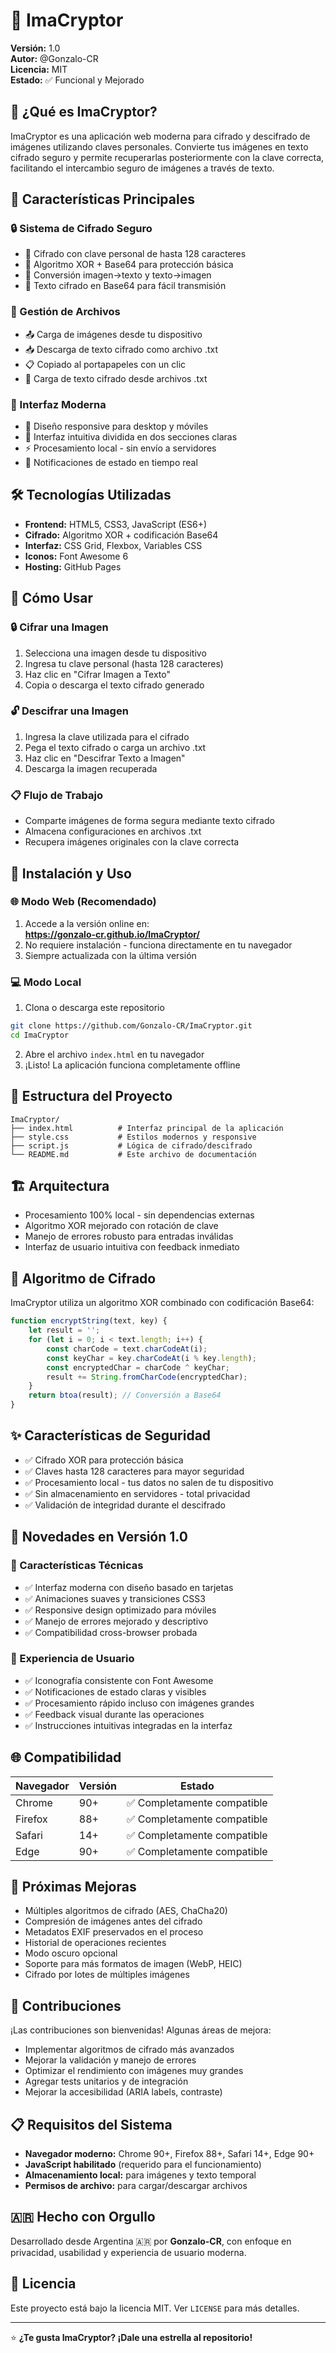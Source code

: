 # 🔐 ImaCryptor

**Versión:** 1.0  
**Autor:** @Gonzalo-CR  
**Licencia:** MIT  
**Estado:** ✅ Funcional y Mejorado

## 🌟 ¿Qué es ImaCryptor?

ImaCryptor es una aplicación web moderna para cifrado y descifrado de imágenes utilizando claves personales. Convierte tus imágenes en texto cifrado seguro y permite recuperarlas posteriormente con la clave correcta, facilitando el intercambio seguro de imágenes a través de texto.

## 🚀 Características Principales

### 🔒 Sistema de Cifrado Seguro
- 🔑 Cifrado con clave personal de hasta 128 caracteres
- 🔄 Algoritmo XOR + Base64 para protección básica
- 📸 Conversión imagen→texto y texto→imagen
- 💾 Texto cifrado en Base64 para fácil transmisión

### 📁 Gestión de Archivos
- 📤 Carga de imágenes desde tu dispositivo
- 📥 Descarga de texto cifrado como archivo .txt
- 📋 Copiado al portapapeles con un clic
- 📄 Carga de texto cifrado desde archivos .txt

### 🎨 Interfaz Moderna
- 📱 Diseño responsive para desktop y móviles
- 🎯 Interfaz intuitiva dividida en dos secciones claras
- ⚡ Procesamiento local - sin envío a servidores
- 🔔 Notificaciones de estado en tiempo real

## 🛠️ Tecnologías Utilizadas
- **Frontend:** HTML5, CSS3, JavaScript (ES6+)
- **Cifrado:** Algoritmo XOR + codificación Base64
- **Interfaz:** CSS Grid, Flexbox, Variables CSS
- **Iconos:** Font Awesome 6
- **Hosting:** GitHub Pages

## 📱 Cómo Usar

### 🔒 Cifrar una Imagen
1. Selecciona una imagen desde tu dispositivo
2. Ingresa tu clave personal (hasta 128 caracteres)
3. Haz clic en "Cifrar Imagen a Texto"
4. Copia o descarga el texto cifrado generado

### 🔓 Descifrar una Imagen
1. Ingresa la clave utilizada para el cifrado
2. Pega el texto cifrado o carga un archivo .txt
3. Haz clic en "Descifrar Texto a Imagen"
4. Descarga la imagen recuperada

### 📋 Flujo de Trabajo
- Comparte imágenes de forma segura mediante texto cifrado
- Almacena configuraciones en archivos .txt
- Recupera imágenes originales con la clave correcta

## 🚀 Instalación y Uso

### 🌐 Modo Web (Recomendado)
1. Accede a la versión online en:  
   **https://gonzalo-cr.github.io/ImaCryptor/**
2. No requiere instalación - funciona directamente en tu navegador
3. Siempre actualizada con la última versión

### 💻 Modo Local
1. Clona o descarga este repositorio
```bash
git clone https://github.com/Gonzalo-CR/ImaCryptor.git
cd ImaCryptor
```
2. Abre el archivo `index.html` en tu navegador
3. ¡Listo! La aplicación funciona completamente offline

## 📂 Estructura del Proyecto
```
ImaCryptor/
├── index.html          # Interfaz principal de la aplicación
├── style.css           # Estilos modernos y responsive
├── script.js           # Lógica de cifrado/descifrado
└── README.md           # Este archivo de documentación
```

## 🏗️ Arquitectura
- Procesamiento 100% local - sin dependencias externas
- Algoritmo XOR mejorado con rotación de clave
- Manejo de errores robusto para entradas inválidas
- Interfaz de usuario intuitiva con feedback inmediato

## 🔐 Algoritmo de Cifrado

ImaCryptor utiliza un algoritmo XOR combinado con codificación Base64:

```javascript
function encryptString(text, key) {
    let result = '';
    for (let i = 0; i < text.length; i++) {
        const charCode = text.charCodeAt(i);
        const keyChar = key.charCodeAt(i % key.length);
        const encryptedChar = charCode ^ keyChar;
        result += String.fromCharCode(encryptedChar);
    }
    return btoa(result); // Conversión a Base64
}
```

## ✨ Características de Seguridad
- ✅ Cifrado XOR para protección básica
- ✅ Claves hasta 128 caracteres para mayor seguridad
- ✅ Procesamiento local - tus datos no salen de tu dispositivo
- ✅ Sin almacenamiento en servidores - total privacidad
- ✅ Validación de integridad durante el descifrado

## 🎨 Novedades en Versión 1.0

### 🔧 Características Técnicas
- ✅ Interfaz moderna con diseño basado en tarjetas
- ✅ Animaciones suaves y transiciones CSS3
- ✅ Responsive design optimizado para móviles
- ✅ Manejo de errores mejorado y descriptivo
- ✅ Compatibilidad cross-browser probada

### 📱 Experiencia de Usuario
- ✅ Iconografía consistente con Font Awesome
- ✅ Notificaciones de estado claras y visibles
- ✅ Procesamiento rápido incluso con imágenes grandes
- ✅ Feedback visual durante las operaciones
- ✅ Instrucciones intuitivas integradas en la interfaz

## 🌐 Compatibilidad

| Navegador | Versión | Estado |
|-----------|---------|--------|
| Chrome    | 90+     | ✅ Completamente compatible |
| Firefox   | 88+     | ✅ Completamente compatible |
| Safari    | 14+     | ✅ Completamente compatible |
| Edge      | 90+     | ✅ Completamente compatible |

## 🚧 Próximas Mejoras
- Múltiples algoritmos de cifrado (AES, ChaCha20)
- Compresión de imágenes antes del cifrado
- Metadatos EXIF preservados en el proceso
- Historial de operaciones recientes
- Modo oscuro opcional
- Soporte para más formatos de imagen (WebP, HEIC)
- Cifrado por lotes de múltiples imágenes

## 🤝 Contribuciones

¡Las contribuciones son bienvenidas! Algunas áreas de mejora:
- Implementar algoritmos de cifrado más avanzados
- Mejorar la validación y manejo de errores
- Optimizar el rendimiento con imágenes muy grandes
- Agregar tests unitarios y de integración
- Mejorar la accesibilidad (ARIA labels, contraste)

## 📋 Requisitos del Sistema
- **Navegador moderno:** Chrome 90+, Firefox 88+, Safari 14+, Edge 90+
- **JavaScript habilitado** (requerido para el funcionamiento)
- **Almacenamiento local:** para imágenes y texto temporal
- **Permisos de archivo:** para cargar/descargar archivos

## 🇦🇷 Hecho con Orgullo

Desarrollado desde Argentina 🇦🇷 por **Gonzalo-CR**, con enfoque en privacidad, usabilidad y experiencia de usuario moderna.

## 📄 Licencia

Este proyecto está bajo la licencia MIT. Ver `LICENSE` para más detalles.

---

⭐ **¿Te gusta ImaCryptor? ¡Dale una estrella al repositorio!**